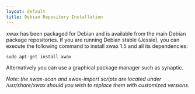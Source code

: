 ```yaml
---
layout: default
title: Debian Repository Installation
---
```


xwax has been packaged for Debian and is available from the main Debian package repositories. If you are running Debian stable (Jessie), you can execute the following command to install xwax 1.5 and all its dependencies:

```
sudo apt-get install xwax
````

Alternatively you can use a graphical package manager such as synaptic.

*Note: the xwax-scan and xwax-import scripts are located under /usr/share/xwax should you wish to replace them with customized versions.*
